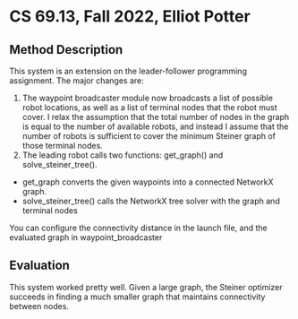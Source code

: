 # CS 69.13, Fall 2022, Elliot Potter

## Method Description
This system is an extension on the leader-follower programming assignment. The major changes are:
1. The waypoint broadcaster module now broadcasts a list of possible robot locations, as well as a list of terminal nodes
that the robot must cover. I relax the assumption that the total number of nodes in the graph is equal to the number of
available robots, and instead I assume that the number of robots is sufficient to cover the minimum Steiner graph of those
terminal nodes.
2. The leading robot calls two functions: get_graph() and solve_steiner_tree().
- get_graph converts the given waypoints into a connected NetworkX graph.
- solve_steiner_tree() calls the NetworkX tree solver with the graph and terminal nodes

You can configure the connectivity distance in the launch file, and the evaluated graph in waypoint_broadcaster

## Evaluation
This system worked pretty well. Given a large graph, the Steiner optimizer succeeds in finding a much smaller graph that
maintains connectivity between nodes.

